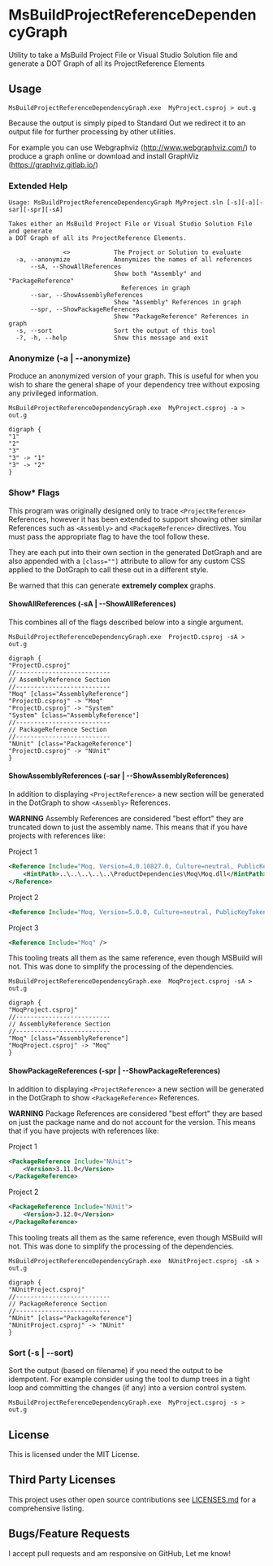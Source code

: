 # MsBuildProjectReferenceDependencyGraph
Utility to take a MsBuild Project File or Visual Studio Solution file and generate a DOT Graph of all its ProjectReference Elements

## Usage
`MsBuildProjectReferenceDependencyGraph.exe  MyProject.csproj > out.g`

Because the output is simply piped to Standard Out we redirect it to an output file for further processing by other utilities.

For example you can use Webgraphviz (http://www.webgraphviz.com/) to produce a graph online or download and install GraphViz (https://graphviz.gitlab.io/)

### Extended Help
```text
Usage: MsBuildProjectReferenceDependencyGraph MyProject.sln [-s][-a][-sar][-spr][-sA]

Takes either an MsBuild Project File or Visual Studio Solution File and generate
a DOT Graph of all its ProjectReference Elements.

               <>            The Project or Solution to evaluate
  -a, --anonymize            Anonymizes the names of all references
      --sA, --ShowAllReferences
                             Show both "Assembly" and "PackageReference" 
                               References in graph
      --sar, --ShowAssemblyReferences
                             Show "Assembly" References in graph
      --spr, --ShowPackageReferences
                             Show "PackageReference" References in graph
  -s, --sort                 Sort the output of this tool
  -?, -h, --help             Show this message and exit

```


### Anonymize (-a | --anonymize)
Produce an anonymized version of your graph. This is useful for when you wish to share the general shape of your dependency tree without exposing any privileged information.

`MsBuildProjectReferenceDependencyGraph.exe  MyProject.csproj -a > out.g`

```text
digraph {
"1"
"2"
"3"
"3" -> "1"
"3" -> "2"
}
```

### Show* Flags
This program was originally designed only to trace `<ProjectReference>` References, however it has been extended to support showing other similar References such as `<Assembly>` and `<PackageReference>` directives. You must pass the appropriate flag to have the tool follow these.

They are each put into their own section in the generated DotGraph and are also appended with a `[class=""]` attribute to allow for any custom CSS applied to the DotGraph to call these out in a different style.

Be warned that this can generate __extremely complex__ graphs.

#### ShowAllReferences (-sA | --ShowAllReferences)
This combines all of the flags described below into a single argument.

`MsBuildProjectReferenceDependencyGraph.exe  ProjectD.csproj -sA > out.g`

```text
digraph {
"ProjectD.csproj"
//--------------------------
// AssemblyReference Section
//--------------------------
"Moq" [class="AssemblyReference"]
"ProjectD.csproj" -> "Moq"
"ProjectD.csproj" -> "System"
"System" [class="AssemblyReference"]
//--------------------------
// PackageReference Section
//--------------------------
"NUnit" [class="PackageReference"]
"ProjectD.csproj" -> "NUnit"
}
```

#### ShowAssemblyReferences (-sar | --ShowAssemblyReferences)
In addition to displaying `<ProjectReference>` a new section will be generated in the DotGraph to show `<Assembly>` References.

__WARNING__ Assembly References are considered "best effort" they are truncated down to just the assembly name. This means that if you have projects with references like:

Project 1
```xml
<Reference Include="Moq, Version=4.0.10827.0, Culture=neutral, PublicKeyToken=69f491c39445e920, processorArchitecture=MSIL">
    <HintPath>..\..\..\..\..\ProductDependencies\Moq\Moq.dll</HintPath>
</Reference>
```

Project 2
```xml
<Reference Include="Moq, Version=5.0.0, Culture=neutral, PublicKeyToken=69f491c39445e920, processorArchitecture=MSIL" />
```

Project 3
```xml
<Reference Include="Moq" />
```

This tooling treats all them as the same reference, even though MSBuild will not. This was done to simplify the processing of the dependencies.

`MsBuildProjectReferenceDependencyGraph.exe  MoqProject.csproj -sA > out.g`

```text
digraph {
"MoqProject.csproj"
//--------------------------
// AssemblyReference Section
//--------------------------
"Moq" [class="AssemblyReference"]
"MoqProject.csproj" -> "Moq"
}
```

#### ShowPackageReferences (-spr | --ShowPackageReferences)
In addition to displaying `<ProjectReference>` a new section will be generated in the DotGraph to show `<PackageReference>` References.

__WARNING__ Package References are considered "best effort" they are based on just the package name and do not account for the version. This means that if you have projects with references like:

Project 1
```xml
<PackageReference Include="NUnit">
    <Version>3.11.0</Version>
</PackageReference>
```

Project 2
```xml
<PackageReference Include="NUnit">
    <Version>3.12.0</Version>
</PackageReference>
```

This tooling treats all them as the same reference, even though MSBuild will not. This was done to simplify the processing of the dependencies.

`MsBuildProjectReferenceDependencyGraph.exe  NUnitProject.csproj -sA > out.g`

```text
digraph {
"NUnitProject.csproj"
//--------------------------
// PackageReference Section
//--------------------------
"NUnit" [class="PackageReference"]
"NUnitProject.csproj" -> "NUnit"
}
```

### Sort (-s | --sort)
Sort the output (based on filename) if you need the output to be idempotent. For example consider using the tool to dump trees in a tight loop and committing the changes (if any) into a version control system.

`MsBuildProjectReferenceDependencyGraph.exe  MyProject.csproj -s > out.g`

## License
This is licensed under the MIT License.

## Third Party Licenses
This project uses other open source contributions see [LICENSES.md](LICENSES.md) for a comprehensive listing.

## Bugs/Feature Requests
I accept pull requests and am responsive on GitHub, Let me know!
